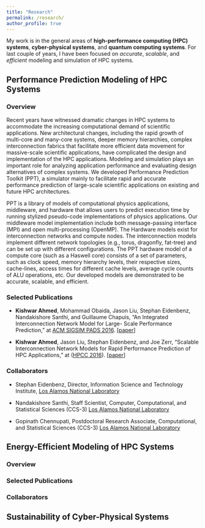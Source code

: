 ```yaml
---
title: "Research"
permalink: /research/
author_profile: true
---
```


My work is in the general areas of **high-performance computing (HPC) systems**, **cyber-physical systems**, and **quantum computing systems**. For last couple of years, I have been focused on _accurate_, _scalable_, and _efficient_ modeling and simulation of HPC systems.

## Performance Prediction Modeling of HPC Systems

### Overview
Recent years have witnessed dramatic changes in HPC systems to accommodate the increasing computational demand of scientific applications. New architectural changes, including the rapid growth of multi-core and many-core systems, deeper memory hierarchies, complex interconnection fabrics that facilitate more efficient data movement for massive-scale scientific applications, have complicated the design and implementation of the HPC applications. Modeling and simulation plays an important role for analyzing application performance and evaluating design alternatives of complex systems. We developed Performance Prediction Toolkit (PPT), a simulator mainly to facilitate rapid and accurate performance prediction of large-scale scientific applications on existing and future HPC architectures.

PPT is a library of models of computational physics applications, middleware, and hardware that allows users to predict execution time by running stylized pseudo-code implementations of physics applications. Our middleware model implementation include both message-passing interface (MPI) and open multi-processing (OpenMP). The Hardware models exist for interconnection networks and compute nodes. The interconnection models implement different network topologies (e.g., torus, dragonfly, fat-tree) and can be set up with different configurations. The PPT hardware model of a compute core (such as a Haswell core) consists of a set of parameters, such as clock speed, memory hierarchy levels, their respective sizes, cache-lines, access times for different cache levels, average cycle counts of ALU operations, etc. Our developed models are demonstrated to be accurate, scalable, and efficient.

### Selected Publications
* **Kishwar Ahmed**, Mohammad Obaida, Jason Liu, Stephan Eidenbenz, Nandakishore Santhi, and Guillaume Chapuis, “An Integrated Interconnection Network Model for Large- Scale Performance Prediction,” at [ACM SIGSIM PADS 2016](https://www.acm-sigsim-pads.org/). [[paper](https://dl.acm.org/citation.cfm?id=2901396)]

* **Kishwar Ahmed**, Jason Liu, Stephan Eidenbenz, and Joe Zerr, “Scalable Interconnection Network Models for Rapid Performance Prediction of HPC Applications,” at ([HPCC 2016](http://www.swinflow.org/confs/2016/hpcc/)). [[paper](https://ieeexplore.ieee.org/document/7828492/)]

### Collaborators

* Stephan Eidenbenz, Director, Information Science and Technology Institute, [Los Alamos National Laboratory](https://www.lanl.gov/)

* Nandakishore Santhi, Staff Scientist, Computer, Computational, and Statistical Sciences (CCS-3) [Los Alamos National Laboratory](https://www.lanl.gov/)

* Gopinath Chennupati, Postdoctoral Research Associate, Computational, and Statistical Sciences (CCS-3) [Los Alamos National Laboratory](https://www.lanl.gov/) 

## Energy-Efficient Modeling of HPC Systems

### Overview

### Selected Publications

### Collaborators

## Sustainability of Cyber-Physical Systems